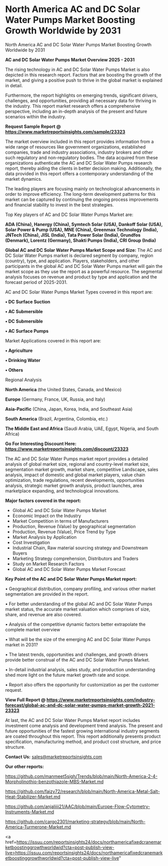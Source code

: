 # North America AC and DC Solar Water Pumps Market Boosting Growth Worldwide by 2031
North America AC and DC Solar Water Pumps Market Boosting Growth Worldwide by 2031

<Strong> AC and DC Solar Water Pumps Market Overview 2025 - 2031</strong>

The rising technology in AC and DC Solar Water Pumps Market is also depicted in this research report. Factors that are boosting the growth of the market, and giving a positive push to thrive in the global market is explained in detail.

Furthermore, the report highlights on emerging trends, significant drivers, challenges, and opportunities, providing all necessary data for thriving in the industry. This report market research offers a comprehensive perspective, including an in-depth analysis of the present and future scenarios within the industry.

<strong>Request Sample Report @ <a href=https://www.marketreportsinsights.com/sample/23323>https://www.marketreportsinsights.com/sample/23323</a></strong>

The market overview included in this report provides information from a wide range of resources like government organizations, established companies, trade and industry associations, industry brokers and other such regulatory and non-regulatory bodies. The data acquired from these organizations authenticate the AC and DC Solar Water Pumps research report, thereby aiding the clients in better decision making. Additionally, the data provided in this report offers a contemporary understanding of the market dynamics.

The leading players are focusing mainly on technological advancements in order to improve efficiency. The long-term development patterns for this market can be captured by continuing the ongoing process improvements and financial stability to invest in the best strategies.

Top Key players of AC and DC Solar Water Pumps Market are:

<strong>ADA (China), Hanergy (China), Symtech Solar (USA), Dankoff Solar (USA), Solar Power & Pump (USA), MNE (China), Greenmax Technology (India), JNTech (China), JISL (India), Tata Power Solar (India), Grundfos (Denmark), Lorentz (Germany), Shakti Pumps (India), CRI Group (India)</strong>

<strong><b>Global AC and DC Solar Water Pumps Market Scope and Size:</b></strong>
The AC and DC Solar Water Pumps market is declared segment by company, region (country), type, and application. Players, stakeholders, and other participants in the global AC and DC Solar Water Pumps market will gain the market scope as they use the report as a powerful resource. The segmental analysis focuses on revenue and product by type and application and the forecast period of 2025-2031.

AC and DC Solar Water Pumps Market Types covered in this report are:

<strong>• DC Surface Suction

• AC Submersible

• DC Submersible

• AC Surface Pumps</strong>

Market Applications covered in this report are:

<strong>• Agriculture

• Drinking Water

• Others</strong> 

Regional Analysis

<strong>North America</strong> (the United States, Canada, and Mexico)

<strong>Europe</strong> (Germany, France, UK, Russia, and Italy)

<strong>Asia-Pacific</strong> (China, Japan, Korea, India, and Southeast Asia)

<strong>South America</strong> (Brazil, Argentina, Colombia, etc.)

<strong>The Middle East and Africa</strong> (Saudi Arabia, UAE, Egypt, Nigeria, and South Africa)

<strong>Go For Interesting Discount Here: <a href=https://www.marketreportsinsights.com/discount/23323>https://www.marketreportsinsights.com/discount/23323</a></strong>

The AC and DC Solar Water Pumps market report provides a detailed analysis of global market size, regional and country-level market size, segmentation market growth, market share, competitive Landscape, sales analysis, impact of domestic and global market players, value chain optimization, trade regulations, recent developments, opportunities analysis, strategic market growth analysis, product launches, area marketplace expanding, and technological innovations.

<strong><b>Major factors covered in the report:</b></strong>
<ul>
  <li>Global AC and DC Solar Water Pumps Market </li>
  <li>Economic Impact on the Industry</li>
  <li>Market Competition in terms of Manufacturers</li>
  <li>Production, Revenue (Value) by geographical segmentation</li>
  <li>Production, Revenue (Value), Price Trend by Type</li>
  <li>Market Analysis by Application</li>
  <li>Cost Investigation</li>
  <li>Industrial Chain, Raw material sourcing strategy and Downstream Buyers</li>
  <li>Marketing Strategy comprehension, Distributors and Traders</li>
  <li>Study on Market Research Factors</li>
  <li>Global AC and DC Solar Water Pumps Market Forecast</li>
</ul>

<strong><b>Key Point of the AC and DC Solar Water Pumps Market report:</b></strong>

• Geographical distribution, company profiling, and various other market segmentation are provided in the report.

• For better understanding of the global AC and DC Solar Water Pumps market status, the accurate market valuation which comprises of size, share, and revenue are also covered.

• Analysis of the competitive dynamic factors better extrapolate the complete market overview

• What will be the size of the emerging AC and DC Solar Water Pumps market in 2031?

• The latest trends, opportunities and challenges, and growth drivers provide better construal of the AC and DC Solar Water Pumps Market.

• In-detail industrial analysis, sales study, and production understanding shed more light on the future market growth rate and scope.

• Report also offers the opportunity for customization as per the customer request.

<strong><b>View Full Report @ <a href=https://www.marketreportsinsights.com/industry-forecast/global-ac-and-dc-solar-water-pumps-market-growth-2021-23323>https://www.marketreportsinsights.com/industry-forecast/global-ac-and-dc-solar-water-pumps-market-growth-2021-23323</a></b></strong>


At last, the AC and DC Solar Water Pumps Market report includes investment come analysis and development trend analysis. The present and future opportunities of the fastest growing international industry segments are coated throughout this report. This report additionally presents product specification, manufacturing method, and product cost structure, and price structure.

<strong>Contact Us:</strong>
sales@marketreportsinsights.com

<strong>Our other reports:</strong>

<a href=https://github.com/manmeet5sigh/Trends/blob/main/North-America-2-4-Morpholinothio-benzothiazole-MBS-Market.md>https://github.com/manmeet5sigh/Trends/blob/main/North-America-2-4-Morpholinothio-benzothiazole-MBS-Market.md</a>

<a href=https://github.com/faizy72/research/blob/main/North-America-Metal-Salt-Heat-Stabilizer-Market.md>https://github.com/faizy72/research/blob/main/North-America-Metal-Salt-Heat-Stabilizer-Market.md</a>

<a href=https://github.com/anjaliiii21/AAC/blob/main/Europe-Flow-Cytometry-Instruments-Market.md>https://github.com/anjaliiii21/AAC/blob/main/Europe-Flow-Cytometry-Instruments-Market.md</a>

<a href=https://github.com/cargo2301/marketing-strategy/blob/main/North-America-Turmerone-Market.md>https://github.com/cargo2301/marketing-strategy/blob/main/North-America-Turmerone-Market.md</a>

<a href=https://issuu.com/reportsinsights24/docs/northamericafixedcranemarketboostinggrowthworldwid?cta=post-publish-view-live>https://issuu.com/reportsinsights24/docs/northamericafixedcranemarketboostinggrowthworldwid?cta=post-publish-view-live</a>"
